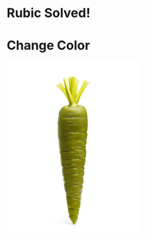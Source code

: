 # Rubic Solved! 




# Change Color 

<img src='https://github.com/Parisa-Bagherzadeh/Image_processing/blob/main/Assignment29/result/Carrot.jpg' width='300'>



